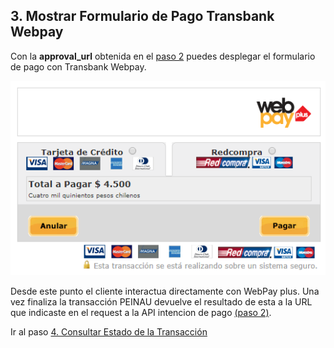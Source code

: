 ## 3. Mostrar Formulario de Pago Transbank Webpay

Con la **approval_url** obtenida en el [paso 2](intencion-de-pago-wp.md) puedes desplegar el formulario de pago con Transbank Webpay.

![Ejemplo de Formulario Transbank](images/transbank-1.PNG)

Desde este punto el cliente interactua directamente con WebPay plus. Una vez finaliza la transacción PEINAU devuelve el resultado de esta a la URL que indicaste en el request a la API intencion de pago [(paso 2)](intencion-de-pago-wp.md).

Ir al paso [4. Consultar Estado de la Transacción](consulta-de-estado.md)
